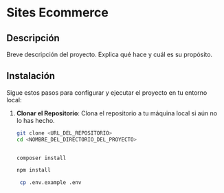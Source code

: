 # Sites Ecommerce

## Descripción

Breve descripción del proyecto. Explica qué hace y cuál es su propósito.

## Instalación

Sigue estos pasos para configurar y ejecutar el proyecto en tu entorno local:

1. **Clonar el Repositorio**:
   Clona el repositorio a tu máquina local si aún no lo has hecho.

   ```bash
   git clone <URL_DEL_REPOSITORIO>
   cd <NOMBRE_DEL_DIRECTORIO_DEL_PROYECTO>


   composer install

   npm install

    cp .env.example .env
